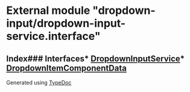 # External module "dropdown-input/dropdown-input-service.interface"
## Index### Interfaces* [DropdownInputService](../interfaces/_dropdown_input_dropdown_input_service_interface_.dropdowninputservice.html)* [DropdownItemComponentData](../interfaces/_dropdown_input_dropdown_input_service_interface_.dropdownitemcomponentdata.html)
Generated using [TypeDoc](http://typedoc.io)